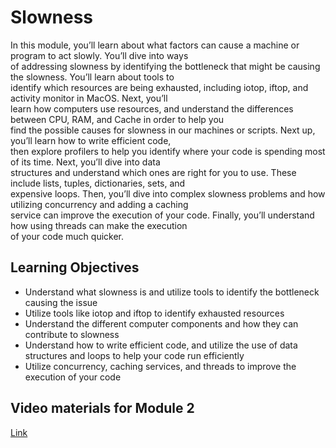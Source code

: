 # Slowness

In this module, you’ll learn about what factors can cause a machine or program to act slowly. You’ll dive into ways\
of addressing slowness by identifying the bottleneck that might be causing the slowness. You’ll learn about tools to\
identify which resources are being exhausted, including iotop, iftop, and activity monitor in MacOS. Next, you’ll\
learn how computers use resources, and understand the differences between CPU, RAM, and Cache in order to help you\
find the possible causes for slowness in our machines or scripts. Next up, you’ll learn how to write efficient code,\
then explore profilers to help you identify where your code is spending most of its time. Next, you’ll dive into data\
structures and understand which ones are right for you to use. These include lists, tuples, dictionaries, sets, and\
expensive loops. Then, you’ll dive into complex slowness problems and how utilizing concurrency and adding a caching\
service can improve the execution of your code. Finally, you’ll understand how using threads can make the execution\
of your code much quicker.

## Learning Objectives

- Understand what slowness is and utilize tools to identify the bottleneck causing the issue
- Utilize tools like iotop and iftop to identify exhausted resources
- Understand the different computer components and how they can contribute to slowness
- Understand how to write efficient code, and utilize the use of data structures and loops to help your code run efficiently
- Utilize concurrency, caching services, and threads to improve the execution of your code

## Video materials for Module 2

[Link](https://drive.google.com/drive/folders/1cOfyXSHjBhUTRDPJKtSf93LvvAaQuA2c?usp=sharing)